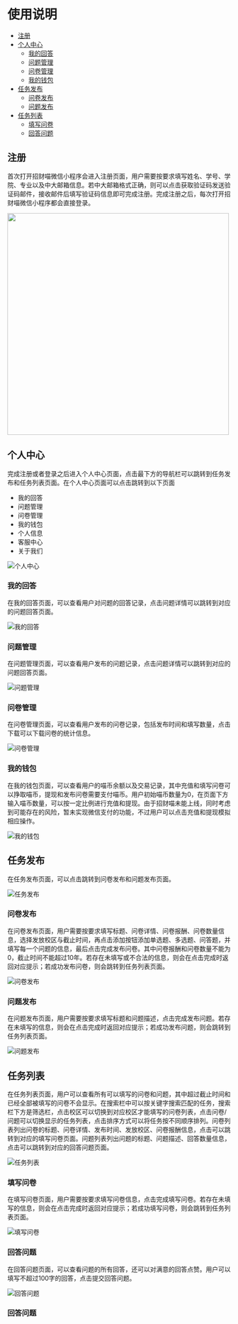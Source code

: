 # 使用说明

+ [注册](#注册)
+ [个人中心](#个人中心)
  + [我的回答](#我的回答)
  + [问题管理](#问题管理)
  + [问卷管理](#问卷管理)
  + [我的钱包](#我的钱包)
+ [任务发布](#任务发布)
  + [问卷发布](#问卷发布)
  + [问题发布](#问题发布)
+ [任务列表](#任务列表)
  + [填写问卷](#填写问卷)
  + [回答问题](#回答问题)



## <span id="注册">注册</span>

首次打开招财喵微信小程序会进入注册页面，用户需要按要求填写姓名、学号、学院、专业以及中大邮箱信息。若中大邮箱格式正确，则可以点击获取验证码发送验证码邮件，接收邮件后填写验证码信息即可完成注册。完成注册之后，每次打开招财喵微信小程序都会直接登录。

<img src="https://github.com/swsad/MoneyMeow_Final/raw/master/imgs/2-使用说明/注册.jpg" width="500" align=center />



## <span id="个人中心">个人中心</span>

完成注册或者登录之后进入个人中心页面，点击最下方的导航栏可以跳转到任务发布和任务列表页面。在个人中心页面可以点击跳转到以下页面

+ 我的回答
+ 问题管理
+ 问卷管理
+ 我的钱包
+ 个人信息
+ 客服中心
+ 关于我们

![个人中心](https://github.com/swsad/MoneyMeow_Final/raw/master/imgs/2-使用说明/个人中心.jpg)



### <span id="我的问答">我的回答</span>

在我的回答页面，可以查看用户对问题的回答记录，点击问题详情可以跳转到对应的问题回答页面。

![我的回答](https://github.com/swsad/MoneyMeow_Final/raw/master/imgs/2-使用说明/我的回答.jpg)



### <span id="问题管理">问题管理</span>

在问题管理页面，可以查看用户发布的问题记录，点击问题详情可以跳转到对应的问题回答页面。

![问题管理](https://github.com/swsad/MoneyMeow_Final/raw/master/imgs/2-使用说明/问题管理.jpg)



### <span id="问卷管理">问卷管理</span>

在问卷管理页面，可以查看用户发布的问卷记录，包括发布时间和填写数量，点击下载可以下载问卷的统计信息。

![问卷管理](https://github.com/swsad/MoneyMeow_Final/raw/master/imgs/2-使用说明/问卷管理.jpg)



### <span id="我的钱包">我的钱包</span>

在我的钱包页面，可以查看用户的喵币余额以及交易记录，其中充值和填写问卷可以挣取喵币，提现和发布问卷需要支付喵币。用户初始喵币数量为0，在页面下方输入喵币数量，可以按一定比例进行充值和提现。由于招财喵未能上线，同时考虑到可能存在的风险，暂未实现微信支付的功能，不过用户可以点击充值和提现模拟相应操作。

![我的钱包](https://github.com/swsad/MoneyMeow_Final/raw/master/imgs/2-使用说明/我的钱包.jpg)



## <span id="任务发布">任务发布</span>

在任务发布页面，可以点击跳转到问卷发布和问题发布页面。

![任务发布](https://github.com/swsad/MoneyMeow_Final/raw/master/imgs/2-使用说明/任务发布.jpg)



### <span id="问卷发布">问卷发布</span>

在问卷发布页面，用户需要按要求填写标题、问卷详情、问卷报酬、问卷数量信息，选择发放校区与截止时间，再点击添加按钮添加单选题、多选题、问答题，并填写每一个问题的信息，最后点击完成发布问卷。其中问卷报酬和问卷数量不能为0，截止时间不能超过10年。若存在未填写或不合法的信息，则会在点击完成时返回对应提示；若成功发布问卷，则会跳转到任务列表页面。

![问卷发布](https://github.com/swsad/MoneyMeow_Final/raw/master/imgs/2-使用说明/问卷发布.jpg)



### <span id="问题发布">问题发布</span>

在问题发布页面，用户需要按要求填写标题和问题描述，点击完成发布问题。若存在未填写的信息，则会在点击完成时返回对应提示；若成功发布问题，则会跳转到任务列表页面。

![问题发布](https://github.com/swsad/MoneyMeow_Final/raw/master/imgs/2-使用说明/问题发布.jpg)



## <span id="任务列表">任务列表</span>

在任务列表页面，用户可以查看所有可以填写的问卷和问题，其中超过截止时间和已经全部被填写的问卷不会显示。在搜索栏中可以按关键字搜索匹配的任务，搜索栏下方是筛选栏，点击校区可以切换到对应校区才能填写的问卷列表，点击问卷/问题可以切换显示的任务列表，点击排序方式可以将任务按不同顺序排列。问卷列表列出问卷的标题、问卷详情、发布时间、发放校区、问卷报酬信息，点击可以跳转到对应的填写问卷页面。问题列表列出问题的标题、问题描述、回答数量信息，点击可以跳转到对应的回答问题页面。

![任务列表](https://github.com/swsad/MoneyMeow_Final/raw/master/imgs/2-使用说明/任务列表.jpg)



### <span id="填写问卷">填写问卷</span>

在填写问卷页面，用户需要按要求填写问卷信息，点击完成填写问卷。若存在未填写的信息，则会在点击完成时返回对应提示；若成功填写问卷，则会跳转到任务列表页面。

![填写问卷](https://github.com/swsad/MoneyMeow_Final/raw/master/imgs/2-使用说明/填写问卷.jpg)



### <span id="回答问题">回答问题</span>

在回答问题页面，可以查看问题的所有回答，还可以对满意的回答点赞。用户可以填写不超过100字的回答，点击提交回答问题。

![回答问题](https://github.com/swsad/MoneyMeow_Final/raw/master/imgs/2-使用说明/回答问题.jpg)





























### <span id="1">回答问题</span>





